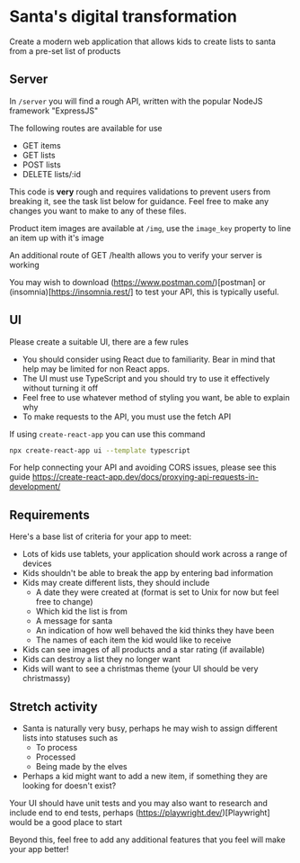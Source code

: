 # Santa's digital transformation

Create a modern web application that allows kids to create lists to santa from a pre-set list of products

## Server

In `/server` you will find a rough API, written with the popular NodeJS framework "ExpressJS"

The following routes are available for use

- GET items
- GET lists
- POST lists
- DELETE lists/:id

This code is **very** rough and requires validations to prevent users from breaking it, see the task list below for guidance. Feel free to make any changes you want to make to any of these files.

Product item images are available at `/img`, use the `image_key` property to line an item up with it's image

An additional route of GET /health allows you to verify your server is working

You may wish to download (https://www.postman.com/)[postman] or (insomnia)[https://insomnia.rest/] to test your API, this is typically useful.

## UI

Please create a suitable UI, there are a few rules

- You should consider using React due to familiarity. Bear in mind that help may be limited for non React apps.
- The UI must use TypeScript and you should try to use it effectively without turning it off
- Feel free to use whatever method of styling you want, be able to explain why
- To make requests to the API, you must use the fetch API

If using `create-react-app` you can use this command

```bash
npx create-react-app ui --template typescript
```

For help connecting your API and avoiding CORS issues, please see this guide https://create-react-app.dev/docs/proxying-api-requests-in-development/

## Requirements

Here's a base list of criteria for your app to meet:

- Lots of kids use tablets, your application should work across a range of devices
- Kids shouldn't be able to break the app by entering bad information
- Kids may create different lists, they should include
  - A date they were created at (format is set to Unix for now but feel free to change)
  - Which kid the list is from
  - A message for santa
  - An indication of how well behaved the kid thinks they have been
  - The names of each item the kid would like to receive
- Kids can see images of all products and a star rating (if available)
- Kids can destroy a list they no longer want
- Kids will want to see a christmas theme (your UI should be very christmassy)

## Stretch activity

- Santa is naturally very busy, perhaps he may wish to assign different lists into statuses such as
  - To process
  - Processed
  - Being made by the elves
- Perhaps a kid might want to add a new item, if something they are looking for doesn't exist?

Your UI should have unit tests and you may also want to research and include end to end tests, perhaps (https://playwright.dev/)[Playwright] would be a good place to start

Beyond this, feel free to add any additional features that you feel will make your app better!
